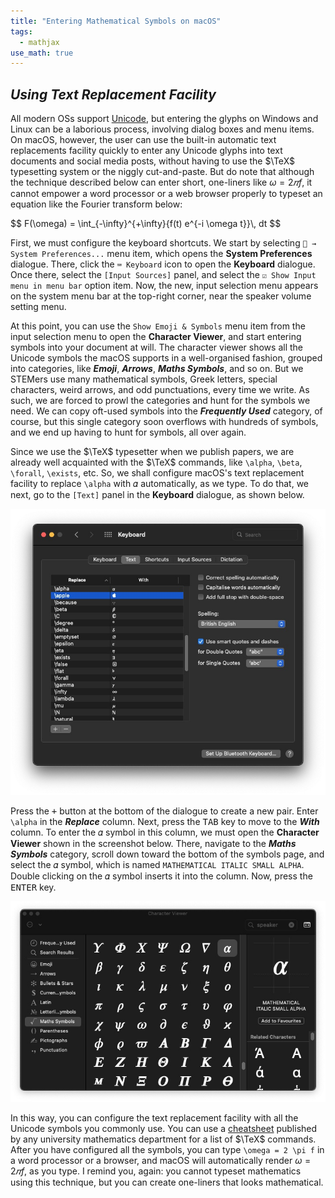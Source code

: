 ```yaml
---
title: "Entering Mathematical Symbols on macOS"
tags:
  - mathjax
use_math: true
---
```


## *Using Text Replacement Facility*

All modern OSs support [Unicode](https://en.wikipedia.org/wiki/Unicode), but entering the glyphs on Windows and Linux can be a laborious process, involving dialog boxes and menu items. On macOS, however, the user can use the built-in automatic text replacements facility quickly to enter any Unicode glyphs into text documents and social media posts, without having to use the $\TeX$ typesetting system or the niggly cut-and-paste. But do note that although the technique described below can enter short, one-liners like $\omega = 2𝜋f$, it cannot empower a word processor or a web browser properly to typeset an equation like the Fourier transform below:

<div>
$$
F(\omega) = \int_{-\infty}^{+\infty}{f(t) e^{-i \omega t}}\, dt
$$
</div>

First, we must configure the keyboard shortcuts. We start by selecting ` → System Preferences...` menu item, which opens the **System Preferences** dialogue. There, click the `⌨️ Keyboard` icon to open the **Keyboard** dialogue. Once there, select the `[Input Sources]` panel, and select the `☑︎ Show Input menu in menu bar` option item. Now, the new, input selection menu appears on the system menu bar at the top-right corner, near the speaker volume setting menu.

At this point, you can use the `Show Emoji & Symbols` menu item from the input selection menu to open the **Character Viewer**, and start entering symbols into your document at will. The character viewer shows all the Unicode symbols the macOS supports in a well-organised fashion, grouped into categories, like ***Emoji***, ***Arrows***, ***Maths Symbols***, and so on. But we STEMers use many mathematical symbols, Greek letters, special characters, weird arrows, and odd punctuations, every time we write. As such, we are forced to prowl the categories and hunt for the symbols we need. We can copy oft-used symbols into the ***Frequently Used*** category, of course, but this single category soon overflows with hundreds of symbols, and we end up having to hunt for symbols, all over again.

Since we use the $\TeX$ typesetter when we publish papers, we are already well acquainted with the $\TeX$ commands, like `\alpha`, `\beta`, `\forall`, `\exists`, etc. So, we shall configure macOS's text replacement facility to replace `\alpha` with 𝛼 automatically, as we type. To do that, we next, go to the `[Text]` panel in the **Keyboard** dialogue, as shown below.

![Keyboard dialogue](../figures/Writing/KeyboardTextPanel.jpg)

Press the <kbd>+</kbd> button at the bottom of the dialogue to create a new pair. Enter `\alpha` in the ***Replace*** column. Next, press the <kbd>TAB</kbd> key to move to the ***With*** column. To enter the 𝛼 symbol in this column, we must open the **Character Viewer** shown in the screenshot below. There, navigate to the ***Maths Symbols*** category, scroll down toward the bottom of the symbols page, and select the 𝛼 symbol, which is named `MATHEMATICAL ITALIC SMALL ALPHA`. Double clicking on the 𝛼 symbol inserts it into the column. Now, press the <kbd>ENTER</kbd> key.

![Character Viewer](../figures/Writing/CharacterViewer.jpg)

In this way, you can configure the text replacement facility with all the Unicode symbols you commonly use. You can use a [cheatsheet](https://www.caam.rice.edu/~heinken/latex/symbols.pdf) published by any university mathematics department for a list of $\TeX$ commands. After you have configured all the symbols, you can type `\omega = 2 \pi f` in a word processor or a browser, and macOS will automatically render $\omega = 2 𝜋 f$, as you type. I remind you, again: you cannot typeset mathematics using this technique, but you can create one-liners that looks mathematical.
